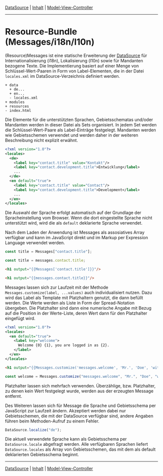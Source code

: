 [DataSource](datasource.md) | [Inhalt](README.md#resource-bundle-i18nl10n) | [Model-View-Controller](mvc.md)
- - -

# Resource-Bundle (Messages/i18n/l10n)

(Resource)Messages ist eine statische Erweiterung der [DataSource](
    datasource.md) f&uuml;r Internationalisierung (i18n), Lokalisierung (l10n)
sowie f&uuml;r Mandanten bezogene Texte. Die Implementierung basiert auf einer
Menge von Schl&uuml;ssel-Wert-Paaren in Form von Label-Elementen, die in der
Datei `locales.xml` im DataSource-Verzeichnis definiert werden.

```
+ data
  + de...
  + en...
  - locales.xml
+ modules
+ resources
- index.html
```

Die Elemente f&uuml;r die unterst&uuml;tzten Sprachen, Gebietsschematas und/oder
Mandanten werden in dieser Datei als Sets organisiert. In jedem Set werden die
Schl&uuml;ssel-Wert-Paare als Label-Eintr&auml;ge festgelegt. Mandanten werden
wie Gebietsschemen verwendet und werden daher in der weiteren Beschreibung nicht
explizit erw&auml;hnt.

```xml
<?xml version="1.0"?>
<locales>
  <de>
    <label key="contact.title" value="Kontakt"/>
    <label key="contact.development.title">Entwicklung</label>
    ...
  </de>
  <en default="true">
    <label key="contact.title" value="Contact"/>
    <label key="contact.development.title">Development</label>
    ...
  </en>
</locales>
```

Die Auswahl der Sprache erfolgt automatisch auf der Grundlage der 
Spracheinstellung vom Browser. Wenn die dort eingestellte Sprache nicht
unterst&uuml;tzt wird, wird die als `default` deklarierte Sprache verwendet.

Nach dem Laden der Anwendung ist Messages als assosiatives Array verf&uuml;gbar
und kann im JavaScript direkt und im Markup per Expression Language verwendet
werden.

```javascript
const title = Messages["contact.title"];
```
```javascript
const title = messages.contact.title;
```
```html
<h1 output="{{Messages['contact.title']}}"/>
```
```html
<h1 output="{{messages.contact.title}}"/>
```

Messages lassen sich zur Laufzeit mit der Methode `Messages.customize(label,
    ...values)` auch individualisiert nutzen. Dazu wird das Label als Template
mit Platzhaltern genutzt, die dann bef&uuml;llt werden. Die Werte werden als
Liste in Form der Spread-Notation &uuml;bergeben. Die Platzhalter sind dann eine
numerische Angabe mit Bezug auf die Position in der Werte-Liste, deren Wert dann
f&uuml;r den Platzhalter eingef&uuml;gt wird.

```xml
<?xml version="1.0"?>
<locales>
  <en default="true">
    <label key="welcome">
      Welcome {0} {1}, you are logged in as {2}.    
    </label>        
  </en>
</locales>
```
```html
<h1 output="{{Messages.customize('messages.welcome', 'Mr.', 'Doe', 'with extended user rights')}}"/>
```
```javascript
const welcome = Messages.customize("messages.welcome", "Mr.", "Doe", "with extended user rights");
```

Platzhalter lassen sich mehrfach verwenden. &Uuml;berz&auml;hlige, bzw.
Platzhalter, zu denen kein Wert festgelegt wurde, werden aus der erzeugten
Message entfernt.

Des Weiteren lassen sich f&uuml;r Message die Sprache und Gebietsschema per
JavaScript zur Laufzeit &auml;ndern. Akzeptiert werden dabei nur Gebietsschemen,
die mit der DataSource verf&uuml;gbar sind, andere Angaben f&uuml;hren beim
Methoden-Aufruf zu einem Fehler.

```javascript
DataSource.localize("de");
```

Die aktuell verwendete Sprache kann als Gebietsschema per `DataSource.locale`
abgefragt werden. Alle verf&uuml;gbaren Sprachen liefert `DataSource.locales`
als Array von Gebietsschemen, das mit dem als default deklarierten Gebietsschema
beginnt.


- - -

[DataSource](datasource.md) | [Inhalt](README.md#resource-bundle) | [Model-View-Controller](mvc.md)
